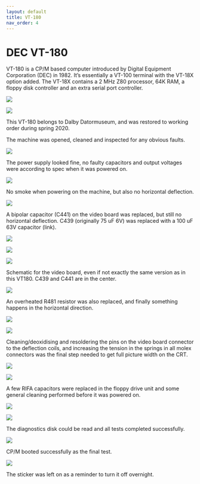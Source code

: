 ```yaml
---
layout: default
title: VT-180
nav_order: 4
---
```


# DEC VT-180

VT-180 is a CP/M based computer introduced by Digital Equipment Corporation (DEC) in 1982. It’s essentially a VT-100 terminal with the VT-18X option added. The VT-18X contains a 2 MHz Z80 processor, 64K RAM, a floppy disk controller and an extra serial port controller.

![](../assets/images/vt-180/2019-12-22_06.37_VT18X_Option-768x1024.jpeg)

![](../assets/images/vt-180/2019-12-22_06.41_CPU_Board-1024x768.jpeg)

This VT-180 belongs to Dalby Datormuseum, and was restored to working order during spring 2020.

The machine was opened, cleaned and inspected for any obvious faults.

![](../assets/images/vt-180/2019-12-22_06.24_Back-1024x768.jpeg)

The power supply looked fine, no faulty capacitors and output voltages were according to spec when it was powered on.

![](../assets/images/vt-180/2019-12-22_06.31_Power_supply-1024x768.jpeg)

No smoke when powering on the machine, but also no horizontal deflection.

![](../assets/images/vt-180/2019-12-22_06.44_No_deflection-1024x768.jpeg)

A bipolar capacitor (C441) on the video board was replaced, but still no horizontal deflection. C439 (originally 75 uF 6V) was replaced with a 100 uF 63V capacitor (link).

![](../assets/images/vt-180/2019-12-28_11.24_Capacitor-1024x768.jpeg)

![](../assets/images/vt-180/2020-01-05_06.29_Faulty_cap-768x1024.jpeg)

![](../assets/images/vt-180/2020-01-05_07.04_No_deflection-1024x768.jpeg)

Schematic for the video board, even if not exactly the same version as in this VT180. C439 and C441 are in the center.

![](../assets/images/vt-180/Video_board_schematic-1024x580.png)

An overheated R481 resistor was also replaced, and finally something happens in the horizontal direction.

![](../assets/images/vt-180/2020-05-14_19.08_Resistor-1-1024x989.jpg)

![](../assets/images/vt-180/2020-05-15_19.57_VT180-1024x768.jpeg)

Cleaning/deoxidising and resoldering the pins on the video board connector to the deflection coils, and increasing the tension in the springs in all molex connectors was the final step needed to get full picture width on the CRT.

![](../assets/images/vt-180/2020-05-15_19.59_Video_board-1024x768.jpeg)

![](../assets/images/vt-180/2020-05-15_19.57_VT180-1024x768.jpeg)

A few RIFA capacitors were replaced in the floppy drive unit and some general cleaning performed before it was powered on.

![](../assets/images/vt-180/2020-07-18_13.38_Floppy-1024x768.jpeg)

![](../assets/images/vt-180/2020-07-18_13.40_Floppy_PS_1-768x1024.jpeg)

The diagnostics disk could be read and all tests completed successfully.

![](../assets/images/vt-180/2020-07-18_14.26_VT180-1024x676.jpg)

CP/M booted successfully as the final test.

![](../assets/images/vt-180/2020-07-18_14.30_VT180-1-833x1024.jpg)

The sticker was left on as a reminder to turn it off overnight.